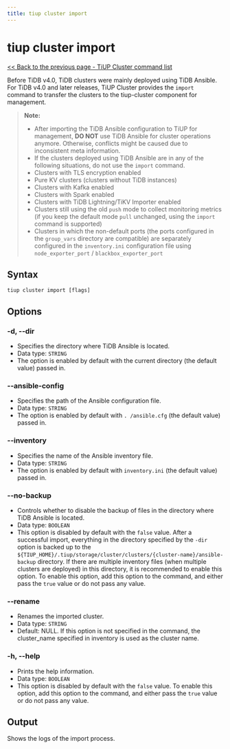 ```yaml
---
title: tiup cluster import
---
```


# tiup cluster import

[<< Back to the previous page - TiUP Cluster command list](/tiup/tiup-component-cluster.md#command-list)

Before TiDB v4.0, TiDB clusters were mainly deployed using TiDB Ansible. For TiDB v4.0 and later releases, TiUP Cluster provides the `import` command to transfer the clusters to the tiup-cluster component for management.

> **Note:**
>
> + After importing the TiDB Ansible configuration to TiUP for management, **DO NOT** use TiDB Ansible for cluster operations anymore. Otherwise, conflicts might be caused due to inconsistent meta information.
> + If the clusters deployed using TiDB Ansible are in any of the following situations, do not use the `import` command.
> + Clusters with TLS encryption enabled
> + Pure KV clusters (clusters without TiDB instances)
> + Clusters with Kafka enabled
> + Clusters with Spark enabled
> + Clusters with TiDB Lightning/TiKV Importer enabled
> + Clusters still using the old `push` mode to collect monitoring metrics (if you keep the default mode `pull` unchanged, using the `import` command is supported)
> + Clusters in which the non-default ports (the ports configured in the `group_vars` directory are compatible) are separately configured in the `inventory.ini` configuration file using `node_exporter_port` / `blackbox_exporter_port`

## Syntax

```shell
tiup cluster import [flags]
```

## Options

### -d, --dir

- Specifies the directory where TiDB Ansible is located.
- Data type: `STRING`
- The option is enabled by default with the current directory (the default value) passed in.

### --ansible-config

- Specifies the path of the Ansible configuration file.
- Data type: `STRING`
- The option is enabled by default with `. /ansible.cfg` (the default value) passed in.

### --inventory

- Specifies the name of the Ansible inventory file.
- Data type: `STRING`
- The option is enabled by default with `inventory.ini` (the default value) passed in.

### --no-backup

- Controls whether to disable the backup of files in the directory where TiDB Ansible is located.
- Data type: `BOOLEAN`
- This option is disabled by default with the `false` value. After a successful import, everything in the directory specified by the `-dir` option is backed up to the `${TIUP_HOME}/.tiup/storage/cluster/clusters/{cluster-name}/ansible-backup` directory. If there are multiple inventory files (when multiple clusters are deployed) in this directory, it is recommended to enable this option. To enable this option, add this option to the command, and either pass the `true` value or do not pass any value.

### --rename

- Renames the imported cluster.
- Data type: `STRING`
- Default: NULL. If this option is not specified in the command, the cluster_name specified in inventory is used as the cluster name.

### -h, --help

- Prints the help information.
- Data type: `BOOLEAN`
- This option is disabled by default with the `false` value. To enable this option, add this option to the command, and either pass the `true` value or do not pass any value.

## Output

Shows the logs of the import process.
